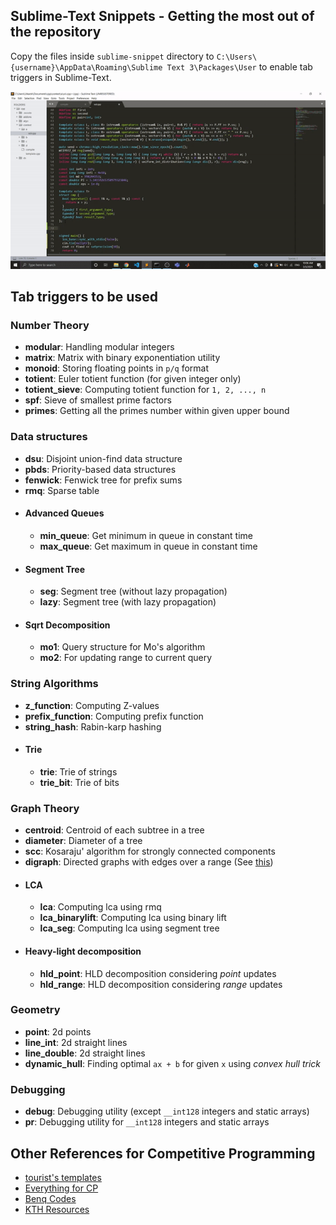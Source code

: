 ## Sublime-Text Snippets - Getting the most out of the repository
Copy the files inside `sublime-snippet` directory to `C:\Users\{username}\AppData\Roaming\Sublime Text 3\Packages\User` to enable tab triggers in Sublime-Text.

![](gif/sublime_snippet.gif)

## Tab triggers to be used

### Number Theory
* __modular__: Handling modular integers
* __matrix__: Matrix with binary exponentiation utility
* __monoid__: Storing floating points in `p/q` format
* __totient__: Euler totient function (for given integer only)
* __totient_sieve__: Computing totient function for `1, 2, ..., n`
* __spf__: Sieve of smallest prime factors
* __primes__: Getting all the primes number within given upper bound


### Data structures
* __dsu__: Disjoint union-find data structure
* __pbds__: Priority-based data structures
* __fenwick__: Fenwick tree for prefix sums
* __rmq__: Sparse table
* #### Advanced Queues
  * __min_queue__: Get minimum in queue in constant time
  * __max_queue__: Get maximum in queue in constant time
* #### Segment Tree
  * __seg__: Segment tree (without lazy propagation)
  * __lazy__: Segment tree (with lazy propagation)
* #### Sqrt Decomposition
  * __mo1__: Query structure for Mo's algorithm
  * __mo2__: For updating range to current query
  
### String Algorithms
* __z_function__: Computing Z-values
* __prefix_function__: Computing prefix function
* __string_hash__: Rabin-karp hashing
* #### Trie
  * __trie__: Trie of strings
  * __trie_bit__: Trie of bits


### Graph Theory
* __centroid__: Centroid of each subtree in a tree
* __diameter__: Diameter of a tree
* __scc__: Kosaraju' algorithm for strongly connected components
* __digraph__: Directed graphs with edges over a range (See [this](https://codeforces.com/contest/786/problem/B))
* #### LCA
  * __lca__: Computing lca using rmq
  * __lca_binarylift__: Computing lca using binary lift
  * __lca_seg__: Computing lca using segment tree
* #### Heavy-light decomposition
  * __hld_point__: HLD decomposition considering _point_ updates
  * __hld_range__: HLD decomposition considering _range_ updates
  
### Geometry
* __point__: 2d points
* __line_int__: 2d straight lines
* __line_double__: 2d straight lines
* __dynamic_hull__: Finding optimal `ax + b` for given `x` using _convex hull trick_

### Debugging
* __debug__: Debugging utility (except `__int128` integers and static arrays)
* __pr__: Debugging utility for `__int128` integers and static arrays


## Other References for Competitive Programming
* [tourist's templates](https://github.com/utkarsh512/gennady-korotkevich-implementions)
* [Everything for CP](https://github.com/utkarsh512/Everything-for-CP)
* [Benq Codes](https://github.com/bqi343/USACO)
* [KTH Resources](https://github.com/kth-competitive-programming/kactl)
